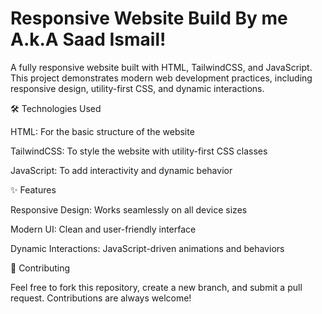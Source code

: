 <h1> Responsive Website Build By me A.k.A Saad Ismail! </h1>

A fully responsive website built with HTML, TailwindCSS, and JavaScript. This project demonstrates modern web development practices, including responsive design, utility-first CSS, and dynamic interactions.

🛠️ Technologies Used

HTML: For the basic structure of the website

TailwindCSS: To style the website with utility-first CSS classes

JavaScript: To add interactivity and dynamic behavior

✨ Features

Responsive Design: Works seamlessly on all device sizes

Modern UI: Clean and user-friendly interface

Dynamic Interactions: JavaScript-driven animations and behaviors




🤝 Contributing

Feel free to fork this repository, create a new branch, and submit a pull request. Contributions are always welcome!
